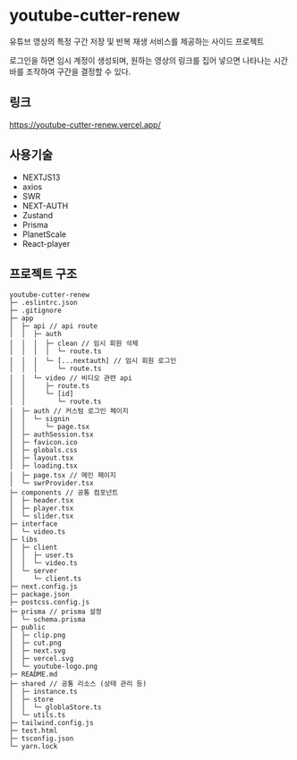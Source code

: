 # youtube-cutter-renew
유튜브 영상의 특정 구간 저장 및 반복 재생 서비스를 제공하는 사이드 프로젝트

로그인을 하면 임시 계정이 생성되며, 원하는 영상의 링크를 집어 넣으면 나타나는 시간바를 조작하여 구간을 결정할 수 있다.

## 링크
https://youtube-cutter-renew.vercel.app/

## 사용기술
- NEXTJS13
- axios
- SWR
- NEXT-AUTH
- Zustand
- Prisma
- PlanetScale
- React-player

 
## 프로젝트 구조
```
youtube-cutter-renew
├─ .eslintrc.json
├─ .gitignore
├─ app
│  ├─ api // api route
│  │  ├─ auth
│  │  │  ├─ clean // 임시 회원 삭제
│  │  │  │  └─ route.ts
│  │  │  └─ [...nextauth] // 임시 회원 로그인
│  │  │     └─ route.ts
│  │  └─ video // 비디오 관련 api
│  │     ├─ route.ts
│  │     └─ [id]
│  │        └─ route.ts
│  ├─ auth // 커스텀 로그인 페이지
│  │  └─ signin
│  │     └─ page.tsx
│  ├─ authSession.tsx
│  ├─ favicon.ico
│  ├─ globals.css
│  ├─ layout.tsx
│  ├─ loading.tsx
│  ├─ page.tsx // 메인 페이지
│  └─ swrProvider.tsx
├─ components // 공통 컴포넌트
│  ├─ header.tsx
│  ├─ player.tsx
│  └─ slider.tsx
├─ interface
│  └─ video.ts
├─ libs
│  ├─ client
│  │  ├─ user.ts
│  │  └─ video.ts
│  └─ server
│     └─ client.ts
├─ next.config.js
├─ package.json
├─ postcss.config.js
├─ prisma // prisma 설정
│  └─ schema.prisma
├─ public
│  ├─ clip.png
│  ├─ cut.png
│  ├─ next.svg
│  ├─ vercel.svg
│  └─ youtube-logo.png
├─ README.md
├─ shared // 공통 리소스 (상태 관리 등)
│  ├─ instance.ts
│  ├─ store
│  │  └─ globlaStore.ts
│  └─ utils.ts
├─ tailwind.config.js
├─ test.html
├─ tsconfig.json
└─ yarn.lock

```